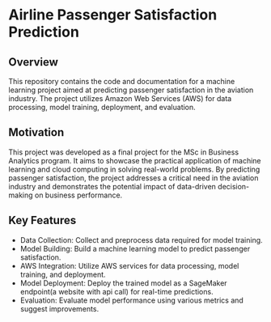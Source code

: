# Airline Passenger Satisfaction Prediction
## Overview
This repository contains the code and documentation for a machine learning project aimed at predicting passenger satisfaction in the aviation industry. The project utilizes Amazon Web Services (AWS) for data processing, model training, deployment, and evaluation.

## Motivation
This project was developed as a final project for the MSc in Business Analytics program. It aims to showcase the practical application of machine learning and cloud computing in solving real-world problems. By predicting passenger satisfaction, the project addresses a critical need in the aviation industry and demonstrates the potential impact of data-driven decision-making on business performance.

## Key Features
* Data Collection: Collect and preprocess data required for model training.
* Model Building: Build a machine learning model to predict passenger satisfaction.
* AWS Integration: Utilize AWS services for data processing, model training, and deployment.
* Model Deployment: Deploy the trained model as a SageMaker endpoint(a website with api call) for real-time predictions.
* Evaluation: Evaluate model performance using various metrics and suggest improvements.

